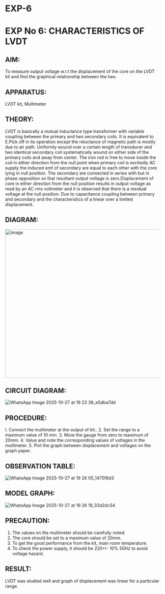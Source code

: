 # EXP-6
# EXP No 6: CHARACTERISTICS OF LVDT
## AIM:
To measure output voltage w.r.t the displacement of the core on the LVDT kit and
find the graphical relationship between the two.

## APPARATUS: 
LVDT kit, Multimeter

## THEORY: 
LVDT is basically a mutual inductance type transformer with variable coupling between the primary and two secondary coils. It is equivalent to E.Pick off in its operation except the reluctance of magnetic path is mostly due to air path. Uniformly wound over a certain length of transducer and two identical secondary coil systematically wound on either side of the primary coils and away from center. The iron rod is free to move inside the coil in either direction from the null point when primary coil is excitedly AC supply the induced emf of secondary are equal to each other with the core lying in null position. The secondary are connected in series with but in phase opposition so that resultant output voltage is zero.Displacement of core in either direction from the null position results in output voltage as read by an AC rms voltmeter and it is observed that there is a residual voltage at the null position. Due to capacitance coupling between primary and secondary and the characteristics of a linear over a limited  displacement.

## DIAGRAM:
<img width="560" height="484" alt="image" src="https://github.com/user-attachments/assets/47fcfedb-7648-4301-83d8-2dd674167b21" />

## CIRCUIT DIAGRAM:
![WhatsApp Image 2025-10-27 at 19 23 38_e5dba7dd](https://github.com/user-attachments/assets/40fef65a-1805-4c05-814d-aba2f6555121)

## PROCEDURE: 
I. Connect the multimeter at the output of kit..
2. Set the range to a maximum value of 10 mm.
3. More the gauge from zero to maximum of 20mm.
4. Value and note the corresponding values of voltages in the multimeter.
5. Plot the graph between displacement and voltages on the graph paper.


## OBSERVATION TABLE:
![WhatsApp Image 2025-10-27 at 19 26 05_1475f8d3](https://github.com/user-attachments/assets/46ee0fd4-15d2-49f1-a09e-762504c581b5)

## MODEL GRAPH:
![WhatsApp Image 2025-10-27 at 19 26 19_33d2dc54](https://github.com/user-attachments/assets/864d68b1-9712-4d87-9ad6-e1e10a893e0f)

## PRECAUTION: 
1. The values on the multimeter should be carefully noted.
2. The core should be set to a maximum value of 20mm.
3. To get the good performance from the kit, main room temperature.
4. To check the power supply, it should be 220+!- 10% 50Hz to avoid voltage hazard.

## RESULT: 
LVDT was studied well and graph of displacement was linear for a particular range.
